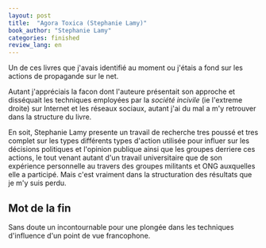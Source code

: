 ```yaml
---
layout: post
title:  "Agora Toxica (Stephanie Lamy)"
book_author: "Stephanie Lamy"
categories: finished
review_lang: en
---
```


Un de ces livres que j'avais identifié au moment ou j'étais a fond sur les actions de propagande sur le net.

Autant j'appréciais la facon dont l'auteure présentait son approche et disséquait les techniques employées par la *société incivile* (ie l'extreme droite) sur Internet et les réseaux sociaux, autant j'ai du mal a m'y retrouver dans la structure du livre.

En soit, Stephanie Lamy presente un travail de recherche tres poussé et tres complet sur les types différents types d'action utilisée pour influer sur les décisions politiques et l'opinion publique ainsi que les groupes derriere ces actions, le tout venant autant d'un travail universitaire que de son expérience personnelle au travers des groupes militants et ONG auxquelles elle a participé. Mais c'est vraiment dans la structuration des résultats que je m'y suis perdu.

## Mot de la fin

Sans doute un incontournable pour une plongée dans les techniques d'influence d'un point de vue francophone.